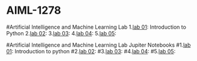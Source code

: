 # AIML-1278
#Artificial Intelligence and Machine Learning Lab
1.[lab 01](): Introduction to Python 
2.[lab 02]():
3.[lab 03]():
4.[lab 04]():
5.[lab 05]():

#Artificial Intelligence and Machine Learning Lab Jupiter Notebooks
#1.[lab 01](): Introduction to python 
#2.[lab 02]():
#3.[lab 03]():
#4.[lab 04]():
#5.[lab 05]():
